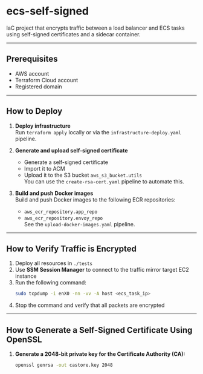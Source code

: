 # ecs-self-signed

IaC project that encrypts traffic between a load balancer and ECS tasks using self-signed certificates and a sidecar container.

---

## Prerequisites

- AWS account  
- Terraform Cloud account  
- Registered domain  

---

## How to Deploy

1. **Deploy infrastructure**  
   Run `terraform apply` locally or via the `infrastructure-deploy.yaml` pipeline.

2. **Generate and upload self-signed certificate**  
   - Generate a self-signed certificate  
   - Import it to ACM  
   - Upload it to the S3 bucket `aws_s3_bucket.utils`  
   You can use the `create-rsa-cert.yaml` pipeline to automate this.

3. **Build and push Docker images**  
   Build and push Docker images to the following ECR repositories:
   - `aws_ecr_repository.app_repo`
   - `aws_ecr_repository.envoy_repo`  
   See the `upload-docker-images.yaml` pipeline.

---

## How to Verify Traffic is Encrypted

1. Deploy all resources in `./tests`
2. Use **SSM Session Manager** to connect to the traffic mirror target EC2 instance
3. Run the following command:
   ```bash
   sudo tcpdump -i enX0 -nn -vv -A host <ecs_task_ip>
4. Stop the command and verify that all packets are encrypted

---

## How to Generate a Self-Signed Certificate Using OpenSSL

1. **Generate a 2048-bit private key for the Certificate Authority (CA):**

   ```bash
   openssl genrsa -out castore.key 2048






